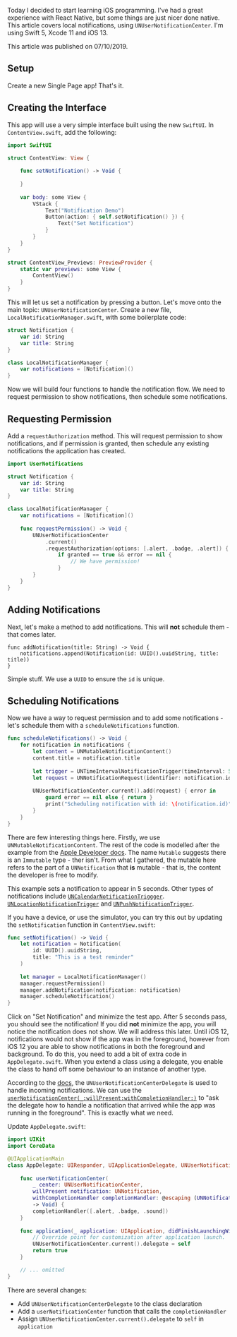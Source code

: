 Today I decided to start learning iOS programming. I've had a great experience with React Native, but some things are just nicer done native. This article covers local notifications, using `UNUserNotificationCenter`. I'm using Swift 5, Xcode 11 and iOS 13.

This article was published on 07/10/2019.

## Setup

Create a new Single Page app! That's it.

## Creating the Interface

This app will use a very simple interface built using the new `SwiftUI`. In `ContentView.swift`, add the following:

```swift
import SwiftUI

struct ContentView: View {
    
    func setNotification() -> Void {
        
    }
    
    var body: some View {
        VStack {
            Text("Notification Demo")
            Button(action: { self.setNotification() }) {
                Text("Set Notification")
            }
        }
    }
}

struct ContentView_Previews: PreviewProvider {
    static var previews: some View {
        ContentView()
    }
}
```

This will let us set a notification by pressing a button. Let's move onto the main topic: `UNUserNotificationCenter`. Create a new file, `LocalNotificationManager.swift`, with some boilerplate code:

```swift
struct Notification {
    var id: String
    var title: String
}

class LocalNotificationManager {
    var notifications = [Notification]()
}
```

Now we will build four functions to handle the notification flow. We need to request permission to show notifications, then schedule some notifications.

## Requesting Permission

Add a `requestAuthorization` method. This will request permission to show notifications, and if permission is granted, then schedule any existing notifications the application has created.

```swift
import UserNotifications

struct Notification {
    var id: String
    var title: String
}

class LocalNotificationManager {
    var notifications = [Notification]()
    
    func requestPermission() -> Void {
        UNUserNotificationCenter
            .current()
            .requestAuthorization(options: [.alert, .badge, .alert]) { granted, error in
                if granted == true && error == nil {
                    // We have permission!
                }
        }
    }
}
```

## Adding Notifications

Next, let's make a method to add notifications. This will **not** schedule them - that comes later.

```
func addNotification(title: String) -> Void {
    notifications.append(Notification(id: UUID().uuidString, title: title))
}
```

Simple stuff. We use a `UUID` to ensure the `id` is unique.

## Scheduling Notifications

Now we have a way to request permission and to add some notifications - let's schedule them with a `scheduleNotifications` function.

```swift
func scheduleNotifications() -> Void {
    for notification in notifications {
        let content = UNMutableNotificationContent()
        content.title = notification.title
        
        let trigger = UNTimeIntervalNotificationTrigger(timeInterval: 5, repeats: false)
        let request = UNNotificationRequest(identifier: notification.id, content: content, trigger: trigger)
        
        UNUserNotificationCenter.current().add(request) { error in
            guard error == nil else { return }
            print("Scheduling notification with id: \(notification.id)")
        }
    }
}
```

There are few interesting things here. Firstly, we use `UNMutableNotificationContent`. The rest of the code is modelled after the example from the [Apple Developer docs](https://developer.apple.com/documentation/usernotifications/unmutablenotificationcontent?changes=_11). The name `Mutable` suggests there is an `Immutable` type - ther isn't. From what I gathered, the mutable here refers to the part of a `UNNotification` that **is** mutable - that is, the content the developer is free to modify.

This example sets a notification to appear in 5 seconds. Other types of notifications include [`UNCalendarNotificationTriggger`](https://developer.apple.com/documentation/usernotifications/uncalendarnotificationtrigger). [`UNLocationNotificationTrigger`](https://developer.apple.com/documentation/usernotifications/unlocationnotificationtrigger) and [`UNPushNotificationTrigger`](https://developer.apple.com/documentation/usernotifications/unpushnotificationtrigger).

If you have a device, or use the simulator, you can try this out by updating the `setNotification` function in `ContentView.swift`:

```swift
func setNotification() -> Void {
    let notification = Notification(
        id: UUID().uuidString,
        title: "This is a test reminder"
    )
    
    let manager = LocalNotificationManager()
    manager.requestPermission()
    manager.addNotification(notification: notification)
    manager.scheduleNotification()
}
```

Click on "Set Notification" and minimize the test app. After 5 seconds pass, you should see the notification! If you did **not** minimize the app, you will notice the notification does not show. We will address this later. Until iOS 12, notifications would not show if the app was in the foreground, however from iOS 12 you are able to show notifications in both the foreground and background. To do this, you need to add a bit of extra code in `AppDelegate.swift`. When you extend a class using a delegate, you enable the class to hand off some behaviour to an instance of another type. 

According to the [docs](https://developer.apple.com/documentation/usernotifications/unusernotificationcenterdelegate), the `UNUserNotificationCenterDelegate` is used to handle incoming notifications. We can use the [`userNotificationCenter(_:willPresent:withCompletionHandler:)`](https://developer.apple.com/documentation/usernotifications/unusernotificationcenterdelegate/1649518-usernotificationcenter) to "ask the delegate how to handle a notification that arrived while the app was running in the foreground". This is exactly what we need.

Update `AppDelegate.swift`:

```swift
import UIKit
import CoreData

@UIApplicationMain
class AppDelegate: UIResponder, UIApplicationDelegate, UNUserNotificationCenterDelegate {
    
    func userNotificationCenter(
        _ center: UNUserNotificationCenter,
        willPresent notification: UNNotification,
        withCompletionHandler completionHandler: @escaping (UNNotificationPresentationOptions)
        -> Void) {
        completionHandler([.alert, .badge, .sound])
    }
    
    func application(_ application: UIApplication, didFinishLaunchingWithOptions launchOptions: [UIApplication.LaunchOptionsKey: Any]?) -> Bool {
        // Override point for customization after application launch.
        UNUserNotificationCenter.current().delegate = self
        return true
    }

    // ... omitted
}
```

There are several changes:

- Add `UNUserNotificationCenterDelegate` to the class declaration
- Add a `userNotificationCenter` function that calls the `completionHandler`
- Assign `UNUserNotificationCenter.current().delegate` to `self` in `application`
